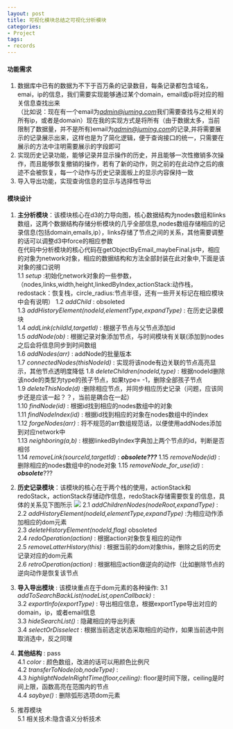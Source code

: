 ```yaml
---
layout: post  
title: 可视化模块总结之可视化分析模块  
categories: 
- Project
tags:
- records
---
```


#### 功能需求
1. 数据库中已有的数据为不下于百万条的记录数目，每条记录都包含域名，emai，ip的信息，我们需要实现能够通过某个domain，email或ip将对应的相关信息查找出来  
（比如说：现在有一个email为*admin@juming.com*我们需要查找与之相关的所有ip，或者是domain）现在我的实现方式是将所有（由于数据太多，当前限制了数据量，并不是所有)email为*admin@juming.com*的记录,并将需要展示的记录展示出来，这样也是为了简化逻辑，便于查询接口的统一，只需要在展示的方法中注明需要展示的字段即可  
2. 实现历史记录功能，能够记录并显示操作的历史，并且能够一次性撤销多次操作，而且能够恢复撤销的操作，若有了新的动作，则之前的在此动作之后的痕迹不会被恢复，每一个动作与历史记录面板上的显示内容保持一致
3. 导入导出功能，实现查询信息的显示与选择性导出

#### 模块设计
1. **主分析模块**：该模块核心在d3的力导向图，核心数据结构为nodes数组和links数组，这两个数据结构存储分析模块的几乎全部信息,nodes数组存储相应的记录信息(包括domain,emails,ip），links存储了节点之间的关系，其他需要调整的话可以调整d3中force的相应参数  
  在代码中分析模块的核心代码在getObjectByEmail_maybeFinal.js中，相应的对象为network对象，相应的数据结构和方法全部封装在此对象中,下面是该对象的接口说明  
1.1 *setup* :初始化network对象的一些参数，（nodes,links,width,height,linkedByIndex,actionStack:动作栈，redostack：恢复栈，circle_radius:节点半径，还有一些开关标记在相应模块中会有说明）
1.2 *addChild* : obsoleted  
1.3 *addHistoryElement(nodeId,elementType,expandType)* : 在历史记录模块  
1.4 *addLink(childId,targetId)* : 根据子节点与父节点添加id  
1.5 *addNode(ob)* : 根据记录对象添加节点，与时间模块有关联(添加到nodes之后会将信息同步到时间数组  
1.6 *addNodes(arr)* : addNode的批量版本  
1.7 *connectedNodes(thisNodeId)* : 实现将该node有边关联的节点高亮显示，其他节点透明度降低
1.8 *deleteChildren(nodeId,type)* : 根据nodeId删除该node的类型为type的孩子节点，如果type= -1，删除全部孩子节点  
1.9 *deleteThisNode(d)* :删除相应节点，并同步相应历史记录（问题，应该同步还是应该一起？？，当前是耦合在一起）  
1.10 *findNode(id)* : 根据id找到相应的nodes数组中的对象  
1.11 *findNodeIndex(id)* : 根据id找到相应的对象在nodes数组中的index  
1.12 *forgeNodes(arr)* : 将不规范的arr数组规范话，以便使用addNodes添加到对应network中  
1.13 *neighboring(a,b)* : 根据linkedByIndex字典加上两个节点的id，判断是否相邻  
1.14 *removeLink(sourceId,targetId)* : ***obsolete???***
1.15 *removeNode(id)* : 删除相应的nodes数组中的node对象
1.15 *removeNode_for_use(id)* : ***obsolete***???

2. **历史记录模块**：该模块的核心在于两个栈的使用，actionStack和redoStack，actionStack存储动作信息，redoStack存储需要恢复的信息，具体的关系见下图所示
![](http://ww3.sinaimg.cn/mw690/bf0e799bjw1fbg5kes584j20lb0g5aec.jpg)
2.1 *addChildrenNodes(nodeRoot,expandType)* :   
2.2 *addHistoryElement(nodeId,elementType,expandType)* :为相应动作添加相应的dom元素  
2.3 *deleteHistoryElement(nodeId,flag)* obsoleted  
2.4 *redoOperation(action)* : 根据action对象恢复相应的动作  
2.5 *removeLatterHistory(this)* : 根据当前的dom对象this，删除之后的历史记录对应的dom元素  
2.6 *retroOperation(action)* : 根据相应action做逆向的动作（比如删除节点的逆向动作是恢复该节点  

3. **导入导出模块** : 该模块重点在于dom元素的各种操作:
3.1 *addToSearchBackList(nodeList,openCallback)* :  
3.2 *exportInfo(exportType)* : 导出相应信息，根据exportType导出对应的domain，ip，或者email信息  
3.3 *hideSearchList()* : 隐藏相应的导出列表  
3.4 *selectOrDisselect* : 根据当前选定状态采取相应的动作，如果当前选中则取消选中，反之同理  

4. **其他结构** : pass  
4.1 *color* : 颜色数组，改进的话可以用颜色比例尺  
4.2 *transferToNode(ob,nodeType)* :   
4.3 *highlightNodeInRightTime(floor,ceiling)*: floor是时间下限，ceiling是时间上限，函数高亮在范围内的节点  
4.4 *saybye()* : 删除弧形选项dom元素  

5. 推荐模块  
5.1 相关技术:隐含语义分析技术  

